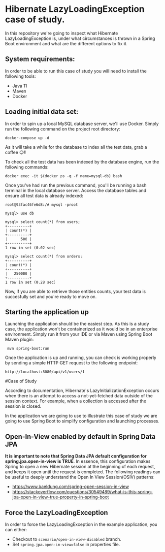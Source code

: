 # Hibernate LazyLoadingException case of study.

In this repository we're going to inspect what Hibernate LazyLoadingException is, under what circumstances is thrown in
a Spring Boot environment and what are the different options to fix it.

## System requirements:

In order to be able to run this case of study you will need to install the following tools:

- Java 11
- Maven
- Docker

## Loading initial data set:

In order to spin up a local MySQL database server, we'll use Docker. Simply run the following command on the project
root directory:

```shell
docker-compose up -d
```

As it will take a while for the database to index all the test data, grab a coffee 😉!!

To check all the test data has been indexed by the database engine, run the following commands:

```shell 
docker exec -it $(docker ps -q -f name=mysql-db) bash
```

Once you've had run the previous command, you'll be running a bash terminal in the local database server. 
Access the database tables and ensure all test data is already indexed:

```shell 
root@93fac46fe6d8:/# mysql -proot
```

```shell 
mysql> use db
```

```shell
mysql> select count(*) from users;
+----------+
| count(*) |
+----------+
|      500 |
+----------+
1 row in set (0.02 sec)
```

```shell
mysql> select count(*) from orders;
+----------+
| count(*) |
+----------+
|   250000 |
+----------+
1 row in set (0.28 sec)
```

Now, if you are able to retrieve those entities counts, your test data is succesfully set and you're ready to move on.

## Starting the application up

Launching the application should be the easiest step. As this is a study case, the application won't be containerized as
it would be in an enterprise environment. Simply run it from your IDE or via Maven using Spring Boot Maven plugin:

```shell
 mvn spring-boot:run
```

Once the application is up and running, you can check is working properly by sending a simple HTTP GET request to the
following endpoint:

```http://localhost:8080/api/v1/users/1```

#Case of Study

According to documentation, Hibernate's LazyInitializationException occurs when
there is an attempt to access a not-yet-fetched data outside of the session context.
For example, when a collection is accessed after the session is closed.

In the application we are going to use to illustrate this case of study we are going
to use Spring Boot to simplify configuration and launching processes.

## Open-In-View enabled by default in Spring Data JPA

**It is important to note that Spring Data JPA default configuration for spring.jpa.open-in-view is TRUE**.
In essence, this configuration makes Spring to open a new Hibernate session at the beginning of each request, and keeps it open
until the request is completed. The following readings can be useful to deeply understand the
Open In View Session(OSIV) patterns:

- https://www.baeldung.com/spring-open-session-in-view
- https://stackoverflow.com/questions/30549489/what-is-this-spring-jpa-open-in-view-true-property-in-spring-boot

## Force the LazyLoadingException

In order to force the LazyLoadingException in the example application, you can either:

- Checkout to ```scenario/open-in-view-disabled``` branch.
- Set ```spring.jpa.open-in-view=false``` in properties file.
